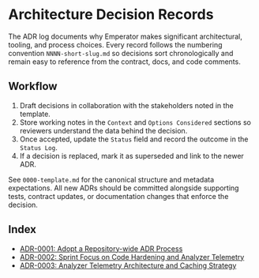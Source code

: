 # Architecture Decision Records

The ADR log documents why Emperator makes significant architectural, tooling, and process choices.
Every record follows the numbering convention `NNNN-short-slug.md` so decisions sort chronologically
and remain easy to reference from the contract, docs, and code comments.

## Workflow

1. Draft decisions in collaboration with the stakeholders noted in the template.
1. Store working notes in the `Context` and `Options Considered` sections so reviewers understand the
   data behind the decision.
1. Once accepted, update the `Status` field and record the outcome in the `Status Log`.
1. If a decision is replaced, mark it as superseded and link to the newer ADR.

See `0000-template.md` for the canonical structure and metadata expectations. All new ADRs should be
committed alongside supporting tests, contract updates, or documentation changes that enforce the
decision.

## Index

- [ADR-0001: Adopt a Repository-wide ADR Process](0001-adopt-adr-process.md)
- [ADR-0002: Sprint Focus on Code Hardening and Analyzer Telemetry](0002-code-hardening-and-telemetry.md)
- [ADR-0003: Analyzer Telemetry Architecture and Caching Strategy](0003-analyzer-telemetry-architecture.md)
